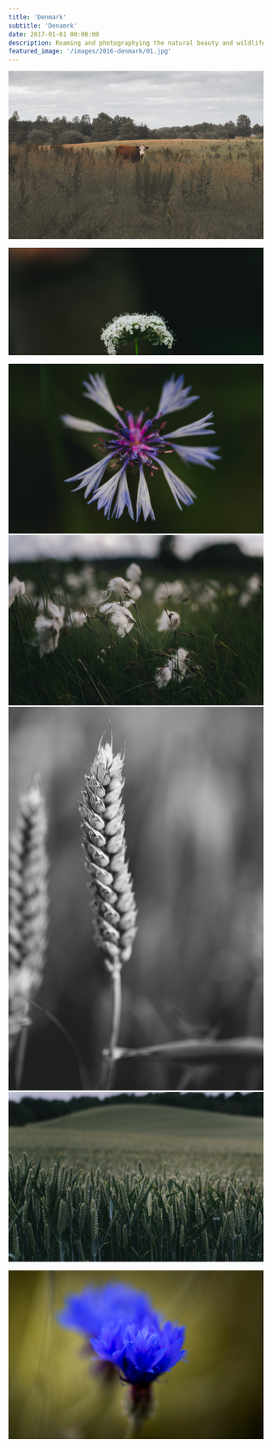 ```yaml
---
title: 'Denmark'
subtitle: 'Denamrk'
date: 2017-01-01 00:00:00
description: Roaming and photographying the natural beauty and wildlife of Denamrk.
featured_image: '/images/2016-denmark/01.jpg'
---
```


![](/images/2016-denmark/01.jpg)

![](/images/2016-denmark/02.jpg)

<div class="gallery" data-columns="2">
	<img src="/images/2016-denmark/03.jpg">
	<img src="/images/2016-denmark/04.jpg">
	<img src="/images/2016-denmark/05.jpg">
	<img src="/images/2016-denmark/06.jpg">
</div>

![](/images/2016-denmark/07.jpg)
